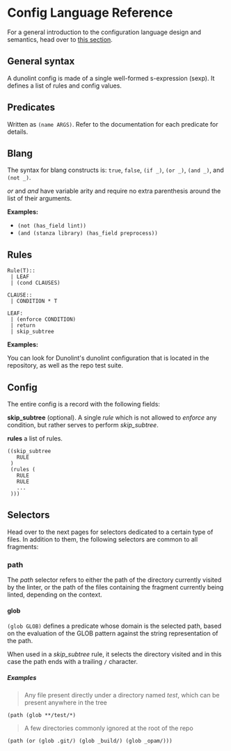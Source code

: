 # Config Language Reference

For a general introduction to the configuration language design and semantics, head over to [this section](../../explanation/config/README.md).

## General syntax

A dunolint config is made of a single well-formed s-expression (sexp). It defines a list of rules and config values.

## Predicates

Written as `(name ARGS)`. Refer to the documentation for each predicate for details.

## Blang

The syntax for blang constructs is: `true`, `false`, `(if _)`, `(or _)`, `(and _)`, and `(not _)`.

*or* and *and* have variable arity and require no extra parenthesis around the list of their arguments.

**Examples:**

- `(not (has_field lint))`
- `(and (stanza library) (has_field preprocess))`

## Rules

```pre
Rule(T)::
 | LEAF
 | (cond CLAUSES)

CLAUSE::
 | CONDITION * T

LEAF:
 | (enforce CONDITION)
 | return
 | skip_subtree
```

**Examples:**

You can look for Dunolint's dunolint configuration that is located in the repository, as well as the repo test suite.

## Config

The entire config is a record with the following fields:

**skip_subtree** (optional). A single *rule* which is not allowed to *enforce* any condition, but rather serves to perform *skip_subtree*.

**rules** a list of rules.

```pre
((skip_subtree
   RULE
 )
 (rules (
   RULE
   RULE
   ...
 )))
```

## Selectors

Head over to the next pages for selectors dedicated to a certain type of files. In addition to them, the following selectors are common to all fragments:

### path

The *path* selector refers to either the path of the directory currently visited by the linter, or the path of the files containing the fragment currently being linted, depending on the context.

#### glob

`(glob GLOB)` defines a predicate whose domain is the selected path, based on the evaluation of the GLOB pattern against the string representation of the path.

When used in a *skip_subtree* rule, it selects the directory visited and in this case the path ends with a trailing `/` character.

##### Examples

> Any file present directly under a directory named *test*, which can be present anywhere in the tree

`(path (glob **/test/*)`

> A few directories commonly ignored at the root of the repo

`(path (or (glob .git/) (glob _build/) (glob _opam/)))`

